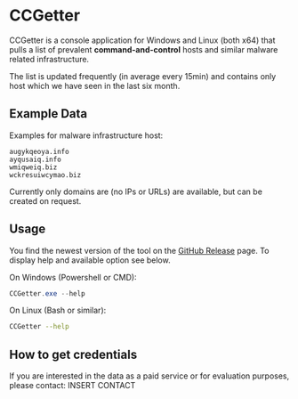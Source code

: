 # CCGetter

CCGetter is a console application for Windows and Linux (both x64) that pulls a list of prevalent **command-and-control** hosts and similar malware related infrastructure.

The list is updated frequently (in average every 15min) and contains only host which we have seen in the last six month.

## Example Data

Examples for malware infrastructure host:

```none
augykqeoya.info
ayqusaiq.info
wmiqweiq.biz
wckresuiwcymao.biz
```

Currently only domains are (no IPs or URLs) are available, but can be created on request.

## Usage

You find the newest version of the tool on the [GitHub Release]() page. To display help and available option see below.

On Windows (Powershell or CMD):

```powershell
CCGetter.exe --help
```

On Linux (Bash or similar):

```bash
CCGetter --help
```

## How to get credentials

If you are interested in the data as a paid service or for evaluation purposes, please contact: INSERT CONTACT
